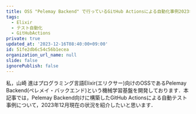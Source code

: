 ```yaml
---
title: OSS "Pelemay Backend" で行っているGitHub Actionsによる自動化事例2023年12月版
tags:
  - Elixir
  - テスト自動化
  - GitHubActions
private: true
updated_at: '2023-12-16T08:40:00+09:00'
id: 51fe2db6c54c56b1ecea
organization_url_name: null
slide: false
ignorePublish: false
---
```

私，山崎 進はプログラミング言語Elixir(エリクサー)向けのOSSであるPelemay Backend(ペレメイ・バックエンド)という機械学習基盤を開発しております．本記事では，Pelemay Backend向けに構築したGitHub Actionsによる自動テスト事例について，2023年12月現在の状況を紹介したいと思います．

